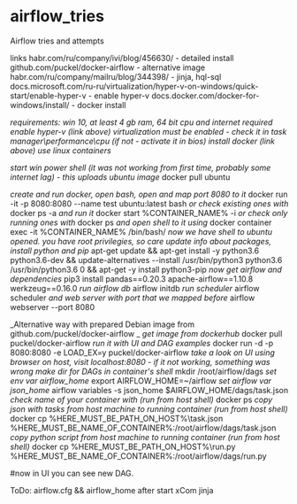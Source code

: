 # airflow_tries
Airflow tries and attempts

links 
habr.com/ru/company/ivi/blog/456630/ - detailed install
github.com/puckel/docker-airflow - alternative image
habr.com/ru/company/mailru/blog/344398/ - jinja, hql-sql
docs.microsoft.com/ru-ru/virtualization/hyper-v-on-windows/quick-start/enable-hyper-v - enable hyper-v
docs.docker.com/docker-for-windows/install/ - docker install

_requirements: win 10, at least 4 gb ram, 64 bit cpu and internet required
enable hyper-v (link above)
virtualization must be enabled - check it in task manager\performance\cpu (if not -  activate it in bios)
install docker (link above)
use linux containers_

_start win power shell (it was not working from first time, probably some internet lag) - this uploads ubuntu image_
docker pull ubuntu

_create and run docker, open bash, open and map port 8080 to it_
docker run -it -p 8080:8080 --name test ubuntu:latest bash
_or check existing ones with_
docker ps -a
_and run it_
docker start %CONTAINER_NAME% -i
_or check only running ones with_
docker ps
_and open shell to it using_
docker container exec -it %CONTAINER_NAME% /bin/bash/
_now we have shell to ubuntu opened. you have root privilegies, so care_
_update info about packages, install python and pip_
apt-get update && apt-get install -y python3.6 python3.6-dev && update-alternatives --install /usr/bin/python3 python3.6 /usr/bin/python3.6 0 && apt-get -y install python3-pip
_now get airflow and dependencies_
pip3 install pandas==0.20.3 apache-airflow==1.10.8 werkzeug==0.16.0
_run airflow db_
airflow initdb
_run scheduler_
airflow scheduler
_and web server with port that we mapped before_
airflow webserver --port 8080

_Alternative way with prepared Debian image from github.com/puckel/docker-airflow _
_get image from dockerhub_
docker pull puckel/docker-airflow 
_run it with UI and DAG examples_
docker run -d -p 8080:8080 -e LOAD_EX=y puckel/docker-airflow
_take a look on UI using browser on host, visit localhost:8080 - if it not working, something was wrong_
_make dir for DAGs in container's shell_
mkdir /root/airflow/dags
_set env var airflow_home_
export AIRFLOW_HOME=~/airflow
_set airflow var json_home_
airflow variables -s json_home $AIRFLOW_HOME/dags/task.json
_check name of your container with (run from host shell)_
docker ps
_copy json with tasks from host machine to running container (run from host shell)_
docker cp %HERE_MUST_BE_PATH_ON_HOST%\task.json %HERE_MUST_BE_NAME_OF_CONTAINER%:/root/airflow/dags/task.json
_copy python script from host machine to running container (run from host shell)_
docker cp %HERE_MUST_BE_PATH_ON_HOST%\run.py %HERE_MUST_BE_NAME_OF_CONTAINER%:/root/airflow/dags/run.py

#now in UI you can see new DAG.

ToDo:
airflow.cfg && airflow_home after start
xCom 
jinja

